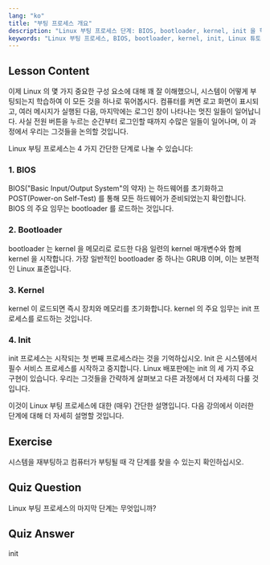 ```yaml
---
lang: "ko"
title: "부팅 프로세스 개요"
description: "Linux 부팅 프로세스 단계: BIOS, bootloader, kernel, init 을 학습합니다. 전원 켜기부터 로그인까지 Linux 가 어떻게 시작되는지 이해합니다. 필수 Linux 초보자 가이드."
keywords: "Linux 부팅 프로세스, BIOS, bootloader, kernel, init, Linux 튜토리얼, Linux 가이드, 초보자"
---
```


## Lesson Content

이제 Linux 의 몇 가지 중요한 구성 요소에 대해 꽤 잘 이해했으니, 시스템이 어떻게 부팅되는지 학습하여 이 모든 것을 하나로 묶어봅시다. 컴퓨터를 켜면 로고 화면이 표시되고, 여러 메시지가 실행된 다음, 마지막에는 로그인 창이 나타나는 멋진 일들이 일어납니다. 사실 전원 버튼을 누르는 순간부터 로그인할 때까지 수많은 일들이 일어나며, 이 과정에서 우리는 그것들을 논의할 것입니다.

Linux 부팅 프로세스는 4 가지 간단한 단계로 나눌 수 있습니다:

### 1. BIOS

BIOS("Basic Input/Output System"의 약자) 는 하드웨어를 초기화하고 POST(Power-on Self-Test) 를 통해 모든 하드웨어가 준비되었는지 확인합니다. BIOS 의 주요 임무는 bootloader 를 로드하는 것입니다.

### 2. Bootloader

bootloader 는 kernel 을 메모리로 로드한 다음 일련의 kernel 매개변수와 함께 kernel 을 시작합니다. 가장 일반적인 bootloader 중 하나는 GRUB 이며, 이는 보편적인 Linux 표준입니다.

### 3. Kernel

kernel 이 로드되면 즉시 장치와 메모리를 초기화합니다. kernel 의 주요 임무는 init 프로세스를 로드하는 것입니다.

### 4. Init

init 프로세스는 시작되는 첫 번째 프로세스라는 것을 기억하십시오. Init 은 시스템에서 필수 서비스 프로세스를 시작하고 중지합니다. Linux 배포판에는 init 의 세 가지 주요 구현이 있습니다. 우리는 그것들을 간략하게 살펴보고 다른 과정에서 더 자세히 다룰 것입니다.

이것이 Linux 부팅 프로세스에 대한 (매우) 간단한 설명입니다. 다음 강의에서 이러한 단계에 대해 더 자세히 설명할 것입니다.

## Exercise

시스템을 재부팅하고 컴퓨터가 부팅될 때 각 단계를 찾을 수 있는지 확인하십시오.

## Quiz Question

Linux 부팅 프로세스의 마지막 단계는 무엇입니까?

## Quiz Answer

init
